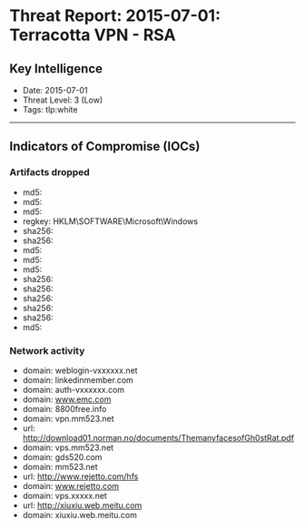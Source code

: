 # Threat Report: 2015-07-01: Terracotta VPN - RSA


## Key Intelligence
* Date: 2015-07-01
* Threat Level: 3 (Low)
* Tags: tlp:white

---

## Indicators of Compromise (IOCs)
### Artifacts dropped
* md5: <md5>
* md5: <md5>
* md5: <md5>
* regkey: HKLM\SOFTWARE\Microsoft\Windows
* sha256: <sha256>
* sha256: <sha256>
* md5: <md5>
* md5: <md5>
* md5: <md5>
* sha256: <sha256>
* sha256: <sha256>
* sha256: <sha256>
* sha256: <sha256>
* sha256: <sha256>
* md5: <md5>

### Network activity
* domain: weblogin-vxxxxxx.net
* domain: linkedinmember.com
* domain: auth-vxxxxxx.com
* domain: www.emc.com
* domain: 8800free.info
* domain: vpn.mm523.net
* url: http://download01.norman.no/documents/ThemanyfacesofGh0stRat.pdf
* domain: vps.mm523.net
* domain: gds520.com
* domain: mm523.net
* url: http://www.rejetto.com/hfs
* domain: www.rejetto.com
* domain: vps.xxxxx.net
* url: http://xiuxiu.web.meitu.com
* domain: xiuxiu.web.meitu.com
